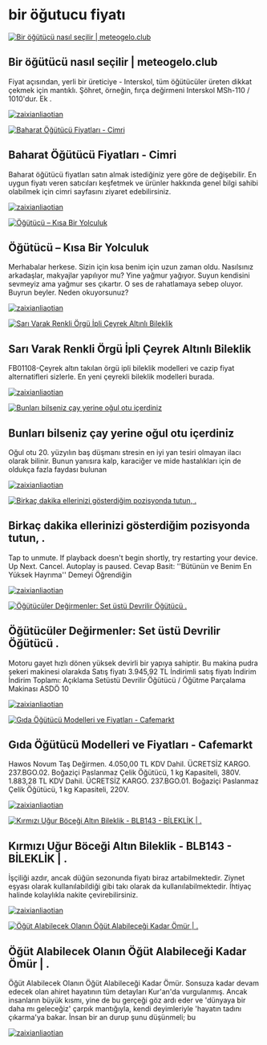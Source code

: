 # bir öğutucu fiyatı
<a href="https://mnn.zoosnet.net/LR/Chatpre.aspx?id=MNN94995150&p=https://topgrinding.com/" target="_blank">![Bir öğütücü nasıl seçilir | meteogelo.club](https://github.com/technlg/images/blob/main/51.jpg)</a>
## Bir öğütücü nasıl seçilir | meteogelo.club
Fiyat açısından, yerli bir üreticiye - Interskol, tüm öğütücüler üreten dikkat çekmek için mantıklı. Şöhret, örneğin, fırça değirmeni Interskol MSh-110 / 1010'dur. Ek .
<a href="https://mnn.zoosnet.net/LR/Chatpre.aspx?id=MNN94995150&p=https://topgrinding.com/" target="_blank"><img src="https://github.com/technlg/images/raw/main/chat11.jpg" alt="zaixianliaotian"/></a><a href="//whatsapp.shibangsoft.com/WhatsApp.php" ><img src="https://github.com/technlg/images/raw/main/chat11.png" alt=""></a>
<a href="https://mnn.zoosnet.net/LR/Chatpre.aspx?id=MNN94995150&p=https://topgrinding.com/" target="_blank">![Baharat Öğütücü Fiyatları - Cimri](https://github.com/technlg/images/blob/main/28.jpg)</a>
## Baharat Öğütücü Fiyatları - Cimri
Baharat öğütücü fiyatları satın almak istediğiniz yere göre de değişebilir. En uygun fiyatı veren satıcıları keşfetmek ve ürünler hakkında genel bilgi sahibi olabilmek için cimri sayfasını ziyaret edebilirsiniz.
<a href="https://mnn.zoosnet.net/LR/Chatpre.aspx?id=MNN94995150&p=https://topgrinding.com/" target="_blank"><img src="https://github.com/technlg/images/raw/main/chat11.jpg" alt="zaixianliaotian"/></a><a href="//whatsapp.shibangsoft.com/WhatsApp.php" ><img src="https://github.com/technlg/images/raw/main/chat11.png" alt=""></a>
<a href="https://mnn.zoosnet.net/LR/Chatpre.aspx?id=MNN94995150&p=https://topgrinding.com/" target="_blank">![Öğütücü – Kısa Bir Yolculuk](https://github.com/technlg/images/blob/main/44.jpg)</a>
## Öğütücü – Kısa Bir Yolculuk
Merhabalar herkese. Sizin için kısa benim için uzun zaman oldu. Nasılsınız arkadaşlar, makyajlar yapılıyor mu? Yine yağmur yağıyor. Suyun kendisini sevmeyiz ama yağmur ses çıkartır. O ses de rahatlamaya sebep oluyor. Buyrun beyler. Neden okuyorsunuz?
<a href="https://mnn.zoosnet.net/LR/Chatpre.aspx?id=MNN94995150&p=https://topgrinding.com/" target="_blank"><img src="https://github.com/technlg/images/raw/main/chat11.jpg" alt="zaixianliaotian"/></a><a href="//whatsapp.shibangsoft.com/WhatsApp.php" ><img src="https://github.com/technlg/images/raw/main/chat11.png" alt=""></a>
<a href="https://mnn.zoosnet.net/LR/Chatpre.aspx?id=MNN94995150&p=https://topgrinding.com/" target="_blank">![Sarı Varak Renkli Örgü İpli Çeyrek Altınlı Bileklik](https://github.com/technlg/images/blob/main/22.jpg)</a>
## Sarı Varak Renkli Örgü İpli Çeyrek Altınlı Bileklik
FB01108-Çeyrek altın takılan örgü ipli bileklik modelleri ve cazip fiyat alternatifleri sizlerle. En yeni çeyrekli bileklik modelleri burada.
<a href="https://mnn.zoosnet.net/LR/Chatpre.aspx?id=MNN94995150&p=https://topgrinding.com/" target="_blank"><img src="https://github.com/technlg/images/raw/main/chat11.jpg" alt="zaixianliaotian"/></a><a href="//whatsapp.shibangsoft.com/WhatsApp.php" ><img src="https://github.com/technlg/images/raw/main/chat11.png" alt=""></a>
<a href="https://mnn.zoosnet.net/LR/Chatpre.aspx?id=MNN94995150&p=https://topgrinding.com/" target="_blank">![Bunları bilseniz çay yerine oğul otu içerdiniz](https://github.com/technlg/images/blob/main/64.jpg)</a>
## Bunları bilseniz çay yerine oğul otu içerdiniz
Oğul otu 20. yüzyılın baş düşmanı stresin en iyi yan tesiri olmayan ilacı olarak bilinir. Bunun yanısıra kalp, karaciğer ve mide hastalıkları için de oldukça fazla faydası bulunan 
<a href="https://mnn.zoosnet.net/LR/Chatpre.aspx?id=MNN94995150&p=https://topgrinding.com/" target="_blank"><img src="https://github.com/technlg/images/raw/main/chat11.jpg" alt="zaixianliaotian"/></a><a href="//whatsapp.shibangsoft.com/WhatsApp.php" ><img src="https://github.com/technlg/images/raw/main/chat11.png" alt=""></a>
<a href="https://mnn.zoosnet.net/LR/Chatpre.aspx?id=MNN94995150&p=https://topgrinding.com/" target="_blank">![Birkaç dakika ellerinizi gösterdiğim pozisyonda tutun, .](https://github.com/technlg/images/blob/main/45.jpg)</a>
## Birkaç dakika ellerinizi gösterdiğim pozisyonda tutun, .
Tap to unmute. If playback doesn't begin shortly, try restarting your device. Up Next. Cancel. Autoplay is paused. Cevap Basit: ''Bütünün ve Benim En Yüksek Hayrıma'' Demeyi Öğrendiğin 
<a href="https://mnn.zoosnet.net/LR/Chatpre.aspx?id=MNN94995150&p=https://topgrinding.com/" target="_blank"><img src="https://github.com/technlg/images/raw/main/chat11.jpg" alt="zaixianliaotian"/></a><a href="//whatsapp.shibangsoft.com/WhatsApp.php" ><img src="https://github.com/technlg/images/raw/main/chat11.png" alt=""></a>
<a href="https://mnn.zoosnet.net/LR/Chatpre.aspx?id=MNN94995150&p=https://topgrinding.com/" target="_blank">![Öğütücüler Değirmenler: Set üstü Devrilir Öğütücü .](https://github.com/technlg/images/blob/main/38.jpg)</a>
## Öğütücüler Değirmenler: Set üstü Devrilir Öğütücü .
Motoru gayet hızlı dönen yüksek devirli bir yapıya sahiptir. Bu makina pudra şekeri makinesi olarakda Satış fiyatı 3.945,92 TL İndirimli satış fiyatı İndirim İndirim Toplamı: Açıklama Setüstü Devrilir Öğütücü / Öğütme Parçalama Makinası ASDÖ 10 
<a href="https://mnn.zoosnet.net/LR/Chatpre.aspx?id=MNN94995150&p=https://topgrinding.com/" target="_blank"><img src="https://github.com/technlg/images/raw/main/chat11.jpg" alt="zaixianliaotian"/></a><a href="//whatsapp.shibangsoft.com/WhatsApp.php" ><img src="https://github.com/technlg/images/raw/main/chat11.png" alt=""></a>
<a href="https://mnn.zoosnet.net/LR/Chatpre.aspx?id=MNN94995150&p=https://topgrinding.com/" target="_blank">![Gıda Öğütücü Modelleri ve Fiyatları - Cafemarkt](https://github.com/technlg/images/blob/main/9.jpg)</a>
## Gıda Öğütücü Modelleri ve Fiyatları - Cafemarkt
Hawos Novum Taş Değirmen. 4.050,00 TL KDV Dahil. ÜCRETSİZ KARGO. 237.BGO.02. Boğaziçi Paslanmaz Çelik Öğütücü, 1 kg Kapasiteli, 380V. 1.883,28 TL KDV Dahil. ÜCRETSİZ KARGO. 237.BGO.01. Boğaziçi Paslanmaz Çelik Öğütücü, 1 kg Kapasiteli, 220V.
<a href="https://mnn.zoosnet.net/LR/Chatpre.aspx?id=MNN94995150&p=https://topgrinding.com/" target="_blank"><img src="https://github.com/technlg/images/raw/main/chat11.jpg" alt="zaixianliaotian"/></a><a href="//whatsapp.shibangsoft.com/WhatsApp.php" ><img src="https://github.com/technlg/images/raw/main/chat11.png" alt=""></a>
<a href="https://mnn.zoosnet.net/LR/Chatpre.aspx?id=MNN94995150&p=https://topgrinding.com/" target="_blank">![Kırmızı Uğur Böceği Altın Bileklik - BLB143 - BİLEKLİK | .](https://github.com/technlg/images/blob/main/38.jpg)</a>
## Kırmızı Uğur Böceği Altın Bileklik - BLB143 - BİLEKLİK | .
İşçiliği azdır, ancak düğün sezonunda fiyatı biraz artabilmektedir. Ziynet eşyası olarak kullanılabildiği gibi takı olarak da kullanılabilmektedir. İhtiyaç halinde kolaylıkla nakite çevirebilirsiniz.
<a href="https://mnn.zoosnet.net/LR/Chatpre.aspx?id=MNN94995150&p=https://topgrinding.com/" target="_blank"><img src="https://github.com/technlg/images/raw/main/chat11.jpg" alt="zaixianliaotian"/></a><a href="//whatsapp.shibangsoft.com/WhatsApp.php" ><img src="https://github.com/technlg/images/raw/main/chat11.png" alt=""></a>
<a href="https://mnn.zoosnet.net/LR/Chatpre.aspx?id=MNN94995150&p=https://topgrinding.com/" target="_blank">![Öğüt Alabilecek Olanın Öğüt Alabileceği Kadar Ömür | .](https://github.com/technlg/images/blob/main/4.jpg)</a>
## Öğüt Alabilecek Olanın Öğüt Alabileceği Kadar Ömür | .
Öğüt Alabilecek Olanın Öğüt Alabileceği Kadar Ömür. Sonsuza kadar devam edecek olan ahiret hayatının tüm detayları Kur'an'da vurgulanmış. Ancak insanların büyük kısmı, yine de bu gerçeği göz ardı eder ve 'dünyaya bir daha mı geleceğiz' çarpık mantığıyla, kendi deyimleriyle 'hayatın tadını çıkarma'ya bakar. İnsan bir an durup şunu düşünmeli; bu 
<a href="https://mnn.zoosnet.net/LR/Chatpre.aspx?id=MNN94995150&p=https://topgrinding.com/" target="_blank"><img src="https://github.com/technlg/images/raw/main/chat11.jpg" alt="zaixianliaotian"/></a><a href="//whatsapp.shibangsoft.com/WhatsApp.php" ><img src="https://github.com/technlg/images/raw/main/chat11.png" alt=""></a>
